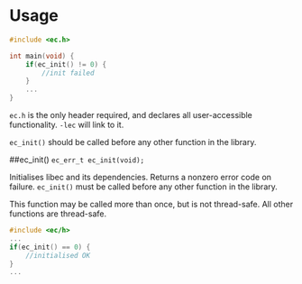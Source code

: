 # Usage

```c
#include <ec.h>

int main(void) {
    if(ec_init() != 0) {
        //init failed
    }
    ...
}
```

`ec.h` is the only header required, and declares all user-accessible functionality. `-lec` will link to it.

`ec_init()` should be called before any other function in the library. 

##ec_init()
`ec_err_t ec_init(void);`

Initialises libec and its dependencies. Returns a nonzero error code on failure. `ec_init()` must be called before any other function in the library.

This function may be called more than once, but is not thread-safe. All other functions are thread-safe.

```c
#include <ec/h>
...
if(ec_init() == 0) {
    //initialised OK
}
...
```